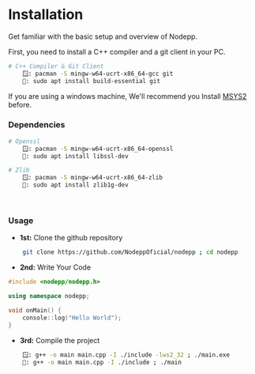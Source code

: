 # Installation 

Get familiar with the basic setup and overview of Nodepp.

First, you need to install a C++ compiler and a git client in your PC.
```bash
# C++ Compiler & Git Client
    🪟: pacman -S mingw-w64-ucrt-x86_64-gcc git
    🐧: sudo apt install build-essential git
```

If you are using a windows machine, We'll recommend you Install [MSYS2](https://www.msys2.org/) before.

### Dependencies

```bash
# Openssl
    🪟: pacman -S mingw-w64-ucrt-x86_64-openssl
    🐧: sudo apt install libssl-dev
```

```bash
# Zlib
    🪟: pacman -S mingw-w64-ucrt-x86_64-zlib
    🐧: sudo apt install zlib1g-dev
```

<br>

### Usage

- **1st:** Clone the github repository
```bash
    git clone https://github.com/NodeppOficial/nodepp ; cd nodepp
```

- **2nd:** Write Your Code
```cpp
#include <nodepp/nodepp.h>

using namespace nodepp;

void onMain() {
    console::log("Hello World");
}
```

- **3rd:** Compile the project
```bash
    🪟: g++ -o main main.cpp -I ./include -lws2_32 ; ./main.exe
    🐧: g++ -o main main.cpp -I ./include ; ./main
```